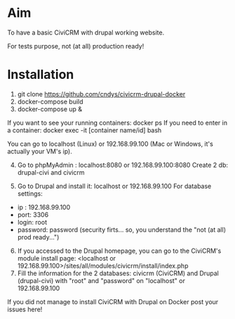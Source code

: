 
# Aim

To have a basic CiviCRM with drupal working website.

For tests purpose, not (at all) production ready!

# Installation

1. git clone https://github.com/cndys/civicrm-drupal-docker
2. docker-compose build
3. docker-compose up &

If you want to see your running containers: docker ps
If you need to enter in a container: docker exec -it [container name/id] bash

You can go to localhost (Linux) or 192.168.99.100 (Mac or Windows, it's actually your VM's ip).

4. Go to phpMyAdmin : localhost:8080 or 192.168.99.100:8080
Create 2 db: drupal-civi and civicrm

5. Go to Drupal and install it: localhost or 192.168.99.100
For database settings:
 - ip : 192.168.99.100
 - port: 3306
 - login: root
 - password: password (security firts... so, you understand the "not (at all) prod ready...")

6. If you accessed to the Drupal homepage, you can go to the CiviCRM's module install page: <localhost or 192.168.99.100>/sites/all/modules/civicrm/install/index.php 
7. Fill the information for the 2 databases: civicrm (CiviCRM) and Drupal (drupal-civi) with "root" and "password" on "localhost" or 192.168.99.100

If you did not manage to install CiviCRM with Drupal on Docker post your issues here! 
